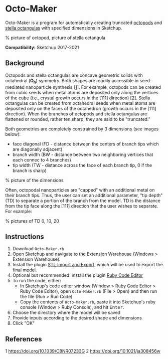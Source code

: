 # Octo-Maker
Octo-Maker is a program for automatically creating truncated [octopods](https://doi.org/10.1021/nl200824p) and [stella octangulas](https://mathworld.wolfram.com/StellaOctangula.html) with specified dimensions in Sketchup.

% picture of octopod, picture of stella octangula

**Compatibility:**
Sketchup 2017-2021

## Background
Octopods and stella octangulas are concave geometric solids with octahedral (**O<sub>h</sub>**) symmetry. Both shapes are readily accessible in seed-mediated nanoparticle synthesis [[1](https://doi.org/10.1021/ja308456w)]. For example, octopods can be created from cubic seeds when metal atoms are deposited only along the vertices of the cube (i.e., crystal growth occurs in the [111] direction) [[2](https://doi.org/10.1021/ja308456w)]. Stella octangulas can be created from octahedral seeds when metal atoms are deposited only on the faces of the octahedron (growth occurs in the [111] direction). When the branches of octopods and stella octangulas are flattened or rounded, rather ten sharp, they are said to be "truncated."

Both geometries are completely constrained by 3 dimensions (see images below):
- face diagonal (FD - distance between the centers of branch tips which are diagonally adjacent)
- branch width (BW - distance between two neighboring vertices that each connec to 4 branches) 
- tip width (TW - distance across the face of each branch tip, 0 if the branch is sharp)

% picture of the dimensions

Often, octopodal nanoparticles are "capped" with an additional metal on their branch tips. Thus, the user can set an additional parameter, "tip depth" (TD) to separate a portion of the branch from the model. TD is the distance from the tip face along the [111] direction that the user wishes to separate. For example:

% pictures of TD 0, 10, 20

## Instructions
1. Download `Octo-Maker.rb`
2. Open Sketchup and navigate to the Extension Warehouse (Windows > Extension Warehouse). 
3. Install the plugin [STL Import and Export](https://github.com/SketchUp/sketchup-stl), which will be used to export the final model.
4. Optional but recommended: install the plugin [Ruby Code Editor](https://alexschreyer.net/projects/sketchup-ruby-code-editor/)
5. To run the code, either:
    - In Sketchup's code editor window (Window > Ruby Code Editor > Ruby Code Editor), open `Octo-Maker.rb` (File > Open) and then run the file (Run > Run Code)
    - Copy the contents of `Octo-Maker.rb`, paste it into Sketchup's ruby console (Window > Ruby Console), and hit <kbd>Enter</kbd>.
6. Choose the directory where the model will be saved
7. Provide inputs according to the desired shape and dimensions
8. Click "OK"

## References
1 https://doi.org/10.1039/C8NR07233G
2 https://doi.org/10.1021/ja308456w
